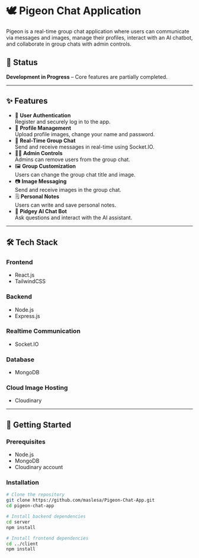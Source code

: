 # 🕊️ Pigeon Chat Application
Pigeon is a real-time group chat application where users can communicate via messages and images, manage their profiles, interact with an AI chatbot, and collaborate in group chats with admin controls.

## 🚧 Status
**Development in Progress** – Core features are partially completed.

---

## ✨ Features

- 📝 **User Authentication**  
  Register and securely log in to the app.
- 👤 **Profile Management**  
  Upload profile images, change your name and password.
- 💬 **Real-Time Group Chat**  
  Send and receive messages in real-time using Socket.IO.
- 🧑‍💼 **Admin Controls**  
  Admins can remove users from the group chat.
- 🖼️ **Group Customization**  
  Users can change the group chat title and image.
- 📷 **Image Messaging**  
  Send and receive images in the group chat.
- 🗒️ **Personal Notes**  
  Users can write and save personal notes.
- 🤖 **Pidgey AI Chat Bot**  
  Ask questions and interact with the AI assistant.

---

## 🛠️ Tech Stack

### Frontend
- React.js  
- TailwindCSS
### Backend
- Node.js  
- Express.js
### Realtime Communication
- Socket.IO
### Database
- MongoDB
### Cloud Image Hosting
- Cloudinary

---

## 🚀 Getting Started

### Prerequisites
- Node.js
- MongoDB
- Cloudinary account

### Installation
```bash
# Clone the repository
git clone https://github.com/maslesa/Pigeon-Chat-App.git
cd pigeon-chat-app

# Install backend dependencies
cd server
npm install

# Install frontend dependencies
cd ../client
npm install
